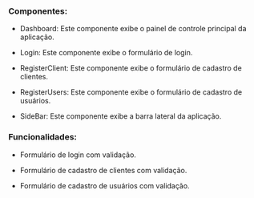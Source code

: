 ### Componentes:

- Dashboard: Este componente exibe o painel de controle principal da aplicação.

- Login: Este componente exibe o formulário de login.

- RegisterClient: Este componente exibe o formulário de cadastro de clientes.

- RegisterUsers: Este componente exibe o formulário de cadastro de usuários.

- SideBar: Este componente exibe a barra lateral da aplicação.


### Funcionalidades:

- Formulário de login com validação.

- Formulário de cadastro de clientes com validação.

- Formulário de cadastro de usuários com validação.
